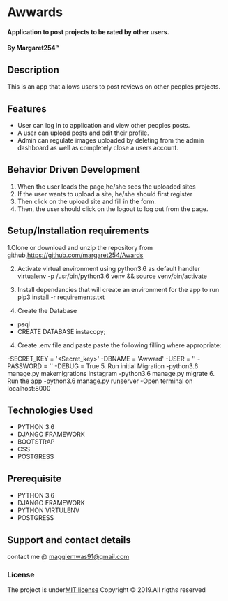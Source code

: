 # Awwards
#### Application to post projects to be rated by other users.
#### By **Margaret254**&trade;

## Description
This is an app that allows users to post reviews on other peoples projects.
## Features
* User can log in to application and view other peoples posts.
* A user can upload posts and edit their profile.
* Admin can regulate images uploaded by deleting from the admin dashboard as well as completely close a users account.



## Behavior Driven Development
1. When the user loads the page,he/she sees the uploaded sites
2. If the user wants to upload a site, he/she should first register
3. Then click on the upload site and fill in the form.
4. Then, the user should click on the logout to log out from the page.

## Setup/Installation requirements
1.Clone or download and unzip the repository from github,https://github.com/margaret254/Awards

2. Activate virtual environment using python3.6 as default handler virtualenv -p /usr/bin/python3.6 venv && source venv/bin/activate

3. Install dependancies that will create an environment for the app to run pip3 install -r requirements.txt
4. Create the Database
- psql
- CREATE DATABASE instacopy;

4. Create .env file and paste paste the following filling where appropriate:

-SECRET_KEY = '<Secret_key>'
-DBNAME = 'Awward'
-USER = '<Username>'
-PASSWORD = '<password>'
-DEBUG = True
5. Run initial Migration
-python3.6 manage.py makemigrations instagram
-python3.6 manage.py migrate
6. Run the app
-python3.6 manage.py runserver
-Open terminal on localhost:8000



## Technologies Used
* PYTHON 3.6
* DJANGO FRAMEWORK
* BOOTSTRAP
* CSS
* POSTGRESS

## Prerequisite
* PYTHON 3.6
* DJANGO FRAMEWORK
* PYTHON VIRTULENV
* POSTGRESS
## Support and contact details
contact me @ maggiemwas91@gmail.com
### License
The project is under[MIT license](/blob/master/LICENSE)
Copyright &copy; 2019.All rigths reserved
  